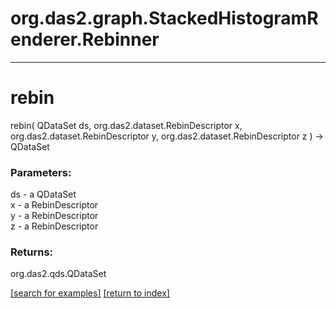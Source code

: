 # org.das2.graph.StackedHistogramRenderer.Rebinner



***
<a name="rebin"></a>
# rebin
rebin( QDataSet ds, org.das2.dataset.RebinDescriptor x, org.das2.dataset.RebinDescriptor y, org.das2.dataset.RebinDescriptor z ) &rarr; QDataSet



### Parameters:
ds - a QDataSet
<br>x - a RebinDescriptor
<br>y - a RebinDescriptor
<br>z - a RebinDescriptor

### Returns:
org.das2.qds.QDataSet


<a href="https://github.com/autoplot/dev/search?q=rebin&unscoped_q=rebin">[search for examples]</a>
<a href="https://github.com/autoplot/documentation/blob/master/javadoc/index-all.md">[return to index]</a>

